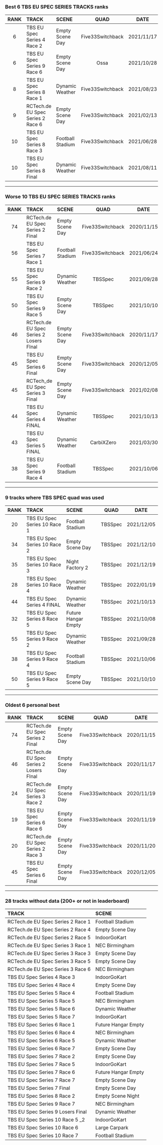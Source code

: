 ### Best 6 TBS EU SPEC SERIES TRACKS ranks
|RANK|TRACK|SCENE|QUAD|DATE|
|:---:|:---|:---|:---:|:---:|
|6|TBS EU Spec Series 4 Race 2|Empty Scene Day|Five33Switchback|2021/11/17|
|6|TBS EU Spec Series 9 Race 6|Empty Scene Day|Ossa|2021/10/28|
|8|TBS EU Spec Series 8 Race 1|Dynamic Weather|Five33Switchback|2021/08/23|
|9|RCTech.de EU Spec Series 2 Race 6|Empty Scene Day|Five33Switchback|2021/02/13|
|10|TBS EU Spec Series 8 Race 3|Football Stadium|Five33Switchback|2021/06/28|
|10|TBS EU Spec Series 8 Final|Dynamic Weather|Five33Switchback|2021/08/11|
---
### Worse 10 TBS EU SPEC SERIES TRACKS ranks
|RANK|TRACK|SCENE|QUAD|DATE|
|:---:|:---|:---|:---:|:---:|
|74|RCTech.de EU Spec Series 2 Final|Empty Scene Day|Five33Switchback|2020/11/15|
|56|TBS EU Spec Series 7 Race 1|Football Stadium|Five33Switchback|2021/06/24|
|55|TBS EU Spec Series 9 Race 2|Dynamic Weather|TBSSpec|2021/09/28|
|50|TBS EU Spec Series 9 Race 5|Empty Scene Day|TBSSpec|2021/10/10|
|46|RCTech.de EU Spec Series 2 Losers FInal|Empty Scene Day|Five33Switchback|2020/11/17|
|45|TBS EU Spec Series 6 Final|Empty Scene Day|Five33Switchback|2020/12/05|
|45|RCTech_de EU Spec Series 3 Final|Empty Scene Day|Five33Switchback|2021/02/08|
|44|TBS EU Spec Series 4 FINAL|Dynamic Weather|TBSSpec|2021/10/13|
|43|TBS EU Spec Series 5 FINAL|Dynamic Weather|CarbiXZero|2021/03/30|
|38|TBS EU Spec Series 9 Race 4|Football Stadium|TBSSpec|2021/10/06|
---
### 9 tracks where TBS SPEC quad was used
|RANK|TRACK|SCENE|QUAD|DATE|
|:---:|:---|:---|:---:|:---:|
|20|TBS EU Spec Series 10 Race 1|Football Stadium|TBSSpec|2021/12/05|
|34|TBS EU Spec Series 10 Race 2|Empty Scene Day|TBSSpec|2021/12/10|
|35|TBS EU Spec Series 10 Race 3|Night Factory 2|TBSSpec|2021/12/19|
|28|TBS EU Spec Series 10 Race 4|Dynamic Weather|TBSSpec|2022/01/19|
|44|TBS EU Spec Series 4 FINAL|Dynamic Weather|TBSSpec|2021/10/13|
|32|TBS EU Spec Series 8 Race 5|Future Hangar Empty|TBSSpec|2021/10/08|
|55|TBS EU Spec Series 9 Race 2|Dynamic Weather|TBSSpec|2021/09/28|
|38|TBS EU Spec Series 9 Race 4|Football Stadium|TBSSpec|2021/10/06|
|50|TBS EU Spec Series 9 Race 5|Empty Scene Day|TBSSpec|2021/10/10|
---
### Oldest 6 personal best
|RANK|TRACK|SCENE|QUAD|DATE|
|:---:|:---|:---|:---:|:---:|
|74|RCTech.de EU Spec Series 2 Final|Empty Scene Day|Five33Switchback|2020/11/15|
|46|RCTech.de EU Spec Series 2 Losers FInal|Empty Scene Day|Five33Switchback|2020/11/17|
|24|RCTech.de EU Spec Series 3 Race 2|Empty Scene Day|Five33Switchback|2020/11/19|
|19|TBS EU Spec Series 6 Race 6|Empty Scene Day|Five33Switchback|2020/11/19|
|20|RCTech.de EU Spec Series 2 Race 3|Empty Scene Day|Five33Switchback|2020/11/20|
|45|TBS EU Spec Series 6 Final|Empty Scene Day|Five33Switchback|2020/12/05|
---
### 28 tracks without data (200+ or not in leaderboard)
|TRACK|SCENE|
|:---|:---|
|RCTech.de EU Spec Series 2 Race 1|Football Stadium|
|RCTech.de EU Spec Series 2 Race 4|Empty Scene Day|
|RCTech.de EU Spec Series 2 Race 5|IndoorGoKart|
|RCTech.de EU Spec Series 3 Race 1|NEC Birmingham|
|RCTech.de EU Spec Series 3 Race 3|Empty Scene Day|
|RCTech.de EU Spec Series 3 Race 5|Empty Scene Day|
|RCTech.de EU Spec Series 3 Race 6|NEC Birmingham|
|TBS EU Spec Series 4 Race 3|IndoorGoKart|
|TBS EU Spec Series 4 Race 4|Empty Scene Day|
|TBS EU Spec Series 5 Race 4|Football Stadium|
|TBS EU Spec Series 5 Race 5|NEC Birmingham|
|TBS EU Spec Series 5 Race 6|Dynamic Weather|
|TBS EU Spec Series 5 Race 7|IndoorGoKart|
|TBS EU Spec Series 6 Race 1|Future Hangar Empty|
|TBS EU Spec Series 6 Race 4|NEC Birmingham|
|TBS EU Spec Series 6 Race 5|Dynamic Weather|
|TBS EU Spec Series 6 Race 7|Empty Scene Day|
|TBS EU Spec Series 7 Race 2|Empty Scene Day|
|TBS EU Spec Series 7 Race 5|IndoorGoKart|
|TBS EU Spec Series 7 Race 6|Future Hangar Empty|
|TBS EU Spec Series 7 Race 7|Empty Scene Day|
|TBS EU Spec Series 7 Final|Empty Scene Day|
|TBS EU Spec Series 8 Race 2|Empty Scene Night|
|TBS EU Spec Series 9 Race 7|NEC Birmingham|
|TBS EU Spec Series 9 Losers Final|Dynamic Weather|
|TBS EU Spec Series 10 Race 5 _2|IndoorGoKart|
|TBS EU Spec Series 10 Race 6|Large Carpark|
|TBS EU Spec Series 10 Race 7|Football Stadium|
